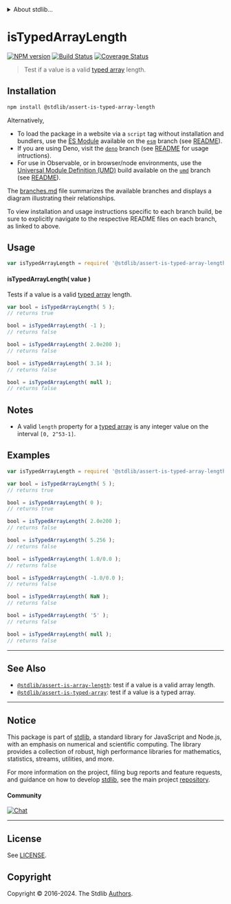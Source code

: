 <!--

@license Apache-2.0

Copyright (c) 2018 The Stdlib Authors.

Licensed under the Apache License, Version 2.0 (the "License");
you may not use this file except in compliance with the License.
You may obtain a copy of the License at

   http://www.apache.org/licenses/LICENSE-2.0

Unless required by applicable law or agreed to in writing, software
distributed under the License is distributed on an "AS IS" BASIS,
WITHOUT WARRANTIES OR CONDITIONS OF ANY KIND, either express or implied.
See the License for the specific language governing permissions and
limitations under the License.

-->


<details>
  <summary>
    About stdlib...
  </summary>
  <p>We believe in a future in which the web is a preferred environment for numerical computation. To help realize this future, we've built stdlib. stdlib is a standard library, with an emphasis on numerical and scientific computation, written in JavaScript (and C) for execution in browsers and in Node.js.</p>
  <p>The library is fully decomposable, being architected in such a way that you can swap out and mix and match APIs and functionality to cater to your exact preferences and use cases.</p>
  <p>When you use stdlib, you can be absolutely certain that you are using the most thorough, rigorous, well-written, studied, documented, tested, measured, and high-quality code out there.</p>
  <p>To join us in bringing numerical computing to the web, get started by checking us out on <a href="https://github.com/stdlib-js/stdlib">GitHub</a>, and please consider <a href="https://opencollective.com/stdlib">financially supporting stdlib</a>. We greatly appreciate your continued support!</p>
</details>

# isTypedArrayLength

[![NPM version][npm-image]][npm-url] [![Build Status][test-image]][test-url] [![Coverage Status][coverage-image]][coverage-url] <!-- [![dependencies][dependencies-image]][dependencies-url] -->

> Test if a value is a valid [typed array][mdn-typed-array] length.

<section class="installation">

## Installation

```bash
npm install @stdlib/assert-is-typed-array-length
```

Alternatively,

-   To load the package in a website via a `script` tag without installation and bundlers, use the [ES Module][es-module] available on the [`esm`][esm-url] branch (see [README][esm-readme]).
-   If you are using Deno, visit the [`deno`][deno-url] branch (see [README][deno-readme] for usage intructions).
-   For use in Observable, or in browser/node environments, use the [Universal Module Definition (UMD)][umd] build available on the [`umd`][umd-url] branch (see [README][umd-readme]).

The [branches.md][branches-url] file summarizes the available branches and displays a diagram illustrating their relationships.

To view installation and usage instructions specific to each branch build, be sure to explicitly navigate to the respective README files on each branch, as linked to above.

</section>

<section class="usage">

## Usage

```javascript
var isTypedArrayLength = require( '@stdlib/assert-is-typed-array-length' );
```

#### isTypedArrayLength( value )

Tests if a value is a valid [typed array][mdn-typed-array] length.

```javascript
var bool = isTypedArrayLength( 5 );
// returns true

bool = isTypedArrayLength( -1 );
// returns false

bool = isTypedArrayLength( 2.0e200 );
// returns false

bool = isTypedArrayLength( 3.14 );
// returns false

bool = isTypedArrayLength( null );
// returns false
```

</section>

<!-- /.usage -->

<section class="notes">

## Notes

-   A valid `length` property for a [typed array][mdn-typed-array] is any integer value on the interval `[0, 2^53-1]`.

</section>

<!-- /.notes -->

<section class="examples">

## Examples

<!-- eslint no-undef: "error" -->

```javascript
var isTypedArrayLength = require( '@stdlib/assert-is-typed-array-length' );

var bool = isTypedArrayLength( 5 );
// returns true

bool = isTypedArrayLength( 0 );
// returns true

bool = isTypedArrayLength( 2.0e200 );
// returns false

bool = isTypedArrayLength( 5.256 );
// returns false

bool = isTypedArrayLength( 1.0/0.0 );
// returns false

bool = isTypedArrayLength( -1.0/0.0 );
// returns false

bool = isTypedArrayLength( NaN );
// returns false

bool = isTypedArrayLength( '5' );
// returns false

bool = isTypedArrayLength( null );
// returns false
```

</section>

<!-- /.examples -->

<!-- Section for related `stdlib` packages. Do not manually edit this section, as it is automatically populated. -->

<section class="related">

* * *

## See Also

-   <span class="package-name">[`@stdlib/assert-is-array-length`][@stdlib/assert/is-array-length]</span><span class="delimiter">: </span><span class="description">test if a value is a valid array length.</span>
-   <span class="package-name">[`@stdlib/assert-is-typed-array`][@stdlib/assert/is-typed-array]</span><span class="delimiter">: </span><span class="description">test if a value is a typed array.</span>

</section>

<!-- /.related -->

<!-- Section for all links. Make sure to keep an empty line after the `section` element and another before the `/section` close. -->


<section class="main-repo" >

* * *

## Notice

This package is part of [stdlib][stdlib], a standard library for JavaScript and Node.js, with an emphasis on numerical and scientific computing. The library provides a collection of robust, high performance libraries for mathematics, statistics, streams, utilities, and more.

For more information on the project, filing bug reports and feature requests, and guidance on how to develop [stdlib][stdlib], see the main project [repository][stdlib].

#### Community

[![Chat][chat-image]][chat-url]

---

## License

See [LICENSE][stdlib-license].


## Copyright

Copyright &copy; 2016-2024. The Stdlib [Authors][stdlib-authors].

</section>

<!-- /.stdlib -->

<!-- Section for all links. Make sure to keep an empty line after the `section` element and another before the `/section` close. -->

<section class="links">

[npm-image]: http://img.shields.io/npm/v/@stdlib/assert-is-typed-array-length.svg
[npm-url]: https://npmjs.org/package/@stdlib/assert-is-typed-array-length

[test-image]: https://github.com/stdlib-js/assert-is-typed-array-length/actions/workflows/test.yml/badge.svg?branch=v0.2.2
[test-url]: https://github.com/stdlib-js/assert-is-typed-array-length/actions/workflows/test.yml?query=branch:v0.2.2

[coverage-image]: https://img.shields.io/codecov/c/github/stdlib-js/assert-is-typed-array-length/main.svg
[coverage-url]: https://codecov.io/github/stdlib-js/assert-is-typed-array-length?branch=main

<!--

[dependencies-image]: https://img.shields.io/david/stdlib-js/assert-is-typed-array-length.svg
[dependencies-url]: https://david-dm.org/stdlib-js/assert-is-typed-array-length/main

-->

[chat-image]: https://img.shields.io/gitter/room/stdlib-js/stdlib.svg
[chat-url]: https://app.gitter.im/#/room/#stdlib-js_stdlib:gitter.im

[stdlib]: https://github.com/stdlib-js/stdlib

[stdlib-authors]: https://github.com/stdlib-js/stdlib/graphs/contributors

[umd]: https://github.com/umdjs/umd
[es-module]: https://developer.mozilla.org/en-US/docs/Web/JavaScript/Guide/Modules

[deno-url]: https://github.com/stdlib-js/assert-is-typed-array-length/tree/deno
[deno-readme]: https://github.com/stdlib-js/assert-is-typed-array-length/blob/deno/README.md
[umd-url]: https://github.com/stdlib-js/assert-is-typed-array-length/tree/umd
[umd-readme]: https://github.com/stdlib-js/assert-is-typed-array-length/blob/umd/README.md
[esm-url]: https://github.com/stdlib-js/assert-is-typed-array-length/tree/esm
[esm-readme]: https://github.com/stdlib-js/assert-is-typed-array-length/blob/esm/README.md
[branches-url]: https://github.com/stdlib-js/assert-is-typed-array-length/blob/main/branches.md

[stdlib-license]: https://raw.githubusercontent.com/stdlib-js/assert-is-typed-array-length/main/LICENSE

[mdn-typed-array]: https://developer.mozilla.org/en-US/docs/Web/JavaScript/Reference/Global_Objects/TypedArray

<!-- <related-links> -->

[@stdlib/assert/is-array-length]: https://github.com/stdlib-js/assert-is-array-length

[@stdlib/assert/is-typed-array]: https://github.com/stdlib-js/assert-is-typed-array

<!-- </related-links> -->

</section>

<!-- /.links -->
